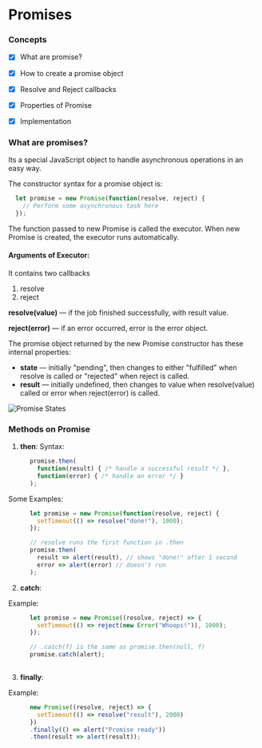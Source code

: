 # Promises

### Concepts

- [x] What are promise?
- [x] How to create a promise object
- [x] Resolve and Reject callbacks
- [x] Properties of Promise
- [x] Implementation


### What are promises?

Its a special JavaScript object to handle asynchronous operations in an easy way.

The constructor syntax for a promise object is:

```js
  let promise = new Promise(function(resolve, reject) {
    // Perform some asynchronous task here
  });  
```

The function passed to new Promise is called the executor. When new Promise is created, the executor runs automatically.

#### Arguments of Executor:
  
  It contains two callbacks
  1. resolve
  2. reject

  **resolve(value)** — if the job finished successfully, with result value.
  
  **reject(error)** — if an error occurred, error is the error object.
  
  
  The promise object returned by the new Promise constructor has these internal properties:

  * **state** — initially "pending", then changes to either "fulfilled" when resolve is called or "rejected" when reject is         called.
  * **result** — initially undefined, then changes to value when resolve(value) called or error when reject(error) is called.
  
  ![Promise States](https://yatharth1706.github.io/assets/promise1.PNG)
  
### Methods on Promise

1. **then**: 
Syntax:
```js
      promise.then(
        function(result) { /* handle a successful result */ },
        function(error) { /* handle an error */ }
      );
```

Some Examples:
```js
      let promise = new Promise(function(resolve, reject) {
        setTimeout(() => resolve("done!"), 1000);
      });

      // resolve runs the first function in .then
      promise.then(
        result => alert(result), // shows "done!" after 1 second
        error => alert(error) // doesn't run
      );
```


2. **catch**:

Example:
```js
      let promise = new Promise((resolve, reject) => {
        setTimeout(() => reject(new Error("Whoops!")), 1000);
      });

      // .catch(f) is the same as promise.then(null, f)
      promise.catch(alert);
      
```

3. **finally**:

Example:
```js
      new Promise((resolve, reject) => {
        setTimeout(() => resolve("result"), 2000)
      })
      .finally(() => alert("Promise ready"))
      .then(result => alert(result));
      
```
